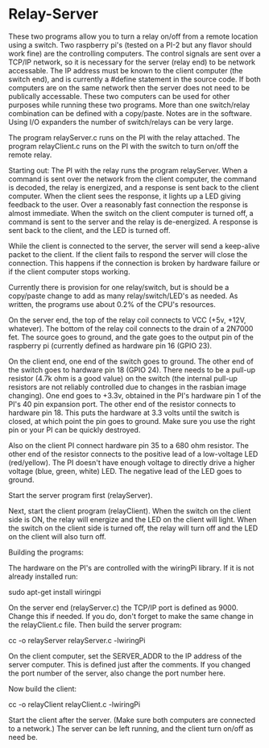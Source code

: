 # Relay-Server

These two programs allow you to turn a relay on/off from a remote location using a switch. 
Two raspberry pi's (tested on a PI-2 but any flavor should work fine) are the controlling computers.
The control signals are sent over a TCP/IP network, so it is necessary for the server (relay end) to 
be network accessable. The IP address must be known to the client computer (the switch end), and is 
currently a #define statement in the source code. If both computers are on the same network then the 
server does not need to be publically accessable. These two computers can be used for other purposes
while running these two programs. More than one switch/relay combination can be defined with a copy/paste.
Notes are in the software. Using I/O expanders the number of switch/relays can be very large.

The program relayServer.c runs on the PI with the relay attached.
The program relayClient.c runs on the PI with the switch to turn on/off the remote relay.

Starting out:
The PI with the relay runs the program relayServer. When a command is sent over the network from
the client computer, the command is decoded, the relay is energized, and a response is sent back to
the client computer. When the client sees the response, it lights up a LED giving feedback to the user.
Over a reasonably fast connection the response is almost immediate.
When the switch on the client computer is turned off, a command is sent to the server and the relay is 
de-energized. A response is sent back to the client, and the LED is turned off.

While the client is connected to the server, the server will send a keep-alive packet to the client.
If the client fails to respond the server will close the connection. This happens if the connection
is broken by hardware failure or if the client computer stops working.

Currently there is provision for one relay/switch, but is should be a copy/paste change to add as many
relay/switch/LED's as needed. As written, the programs use about 0.2% of the CPU's resources.

On the server end, the top of the relay coil connects to VCC (+5v, +12V, whatever). The bottom of the 
relay coil connects to the drain of a 2N7000 fet. The source goes to ground, and the gate goes to the
output pin of the raspberry pi (currently defined as hardware pin 16 (GPIO 23).

On the client end, one end of the switch goes to ground. The other end of the switch goes to hardware 
pin 18 (GPIO 24). There needs to be a pull-up resistor (4.7k ohm is a good value) on the switch (the internal pull-up resistors
are not reliably controlled due to changes in the rasbian image changing). One end goes to +3.3v, obtained
in the PI's hardware pin 1 of the PI's 40 pin expansion port. The other end of the resistor connects to 
hardware pin 18. This puts the hardware at 3.3 volts until the switch is closed, at which point the pin goes
to ground. Make sure you use the right pin or your PI can be quickly destroyed.

Also on the client PI connect hardware pin 35 to a 680 ohm resistor. The other end of the resistor
connects to the positive lead of a low-voltage LED (red/yellow). The PI doesn't have enough voltage to 
directly drive a higher voltage (blue, green, white) LED. The negative lead of the LED goes to ground.

Start the server program first (relayServer).

Next, start the client program (relayClient). When the switch on the client side is ON, the relay will 
energize and the LED on the client will light. When the switch on the client side is turned off, the relay
will turn off and the LED on the client will also turn off.

Building the programs:

The hardware on the PI's are controlled with the wiringPi library. If it is not already installed run:

sudo apt-get install wiringpi

On the server end (relayServer.c) the TCP/IP port is defined as 9000. Change this if needed. If you do, don't
forget to make the same change in the relayClient.c file.  Then build the server program:

cc -o relayServer relayServer.c -lwiringPi

On the client computer, set the SERVER_ADDR to the IP address of the server computer. This is 
defined just after the comments. If you changed the port number of the server, also change the 
port number here.

Now build the client:

cc -o relayClient relayClient.c -lwiringPi

Start the client after the server. (Make sure both computers are connected to a network.)
The server can be left running, and the client turn on/off as need be.
